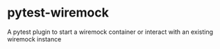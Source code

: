# pytest-wiremock
A pytest plugin to start a wiremock container or interact with an existing wiremock instance
